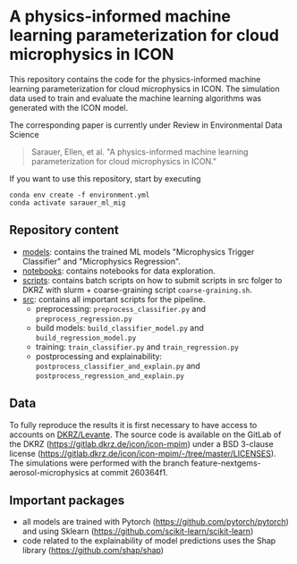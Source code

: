 # A physics-informed machine learning parameterization for cloud microphysics in ICON
This repository contains the code for the physics-informed machine learning parameterization for cloud microphysics in ICON. The simulation data used to train and evaluate the machine learning algorithms was generated with the ICON model. 

The corresponding paper is currently under Review in Environmental Data Science
> Sarauer, Ellen, et al. "A physics-informed machine learning parameterization for cloud microphysics in ICON."

If you want to use this repository, start by executing
```
conda env create -f environment.yml
conda activate sarauer_ml_mig
```

## Repository content
- [models](models): contains the trained ML models "Microphysics Trigger Classifier" and "Microphysics Regression".
- [notebooks](notebooks): contains notebooks for data exploration.
- [scripts](scripts): contains batch scripts on how to submit scripts in src folger to DKRZ with slurm + coarse-graining script `coarse-graining.sh`.
- [src](src): contains all important scripts for the pipeline.
    - preprocessing: `preprocess_classifier.py` and `preprocess_regression.py`
    - build models: `build_classifier_model.py` and `build_regression_model.py`
    - training: `train_classifier.py` and `train_regression.py`
    - postprocessing and explainability: `postprocess_classifier_and_explain.py` and `postprocess_regression_and_explain.py`

## Data
To fully reproduce the results it is first necessary to have access to accounts on [DKRZ/Levante](https://docs.dkrz.de/). The source code is available on the GitLab of the DKRZ (https://gitlab.dkrz.de/icon/icon-mpim) under a BSD 3-clause license (https://gitlab.dkrz.de/icon/icon-mpim/-/tree/master/LICENSES). The simulations were performed with the branch feature-nextgems-aerosol-microphysics at commit 260364f1.

## Important packages
- all models are trained with Pytorch (https://github.com/pytorch/pytorch) and using Sklearn (https://github.com/scikit-learn/scikit-learn)
- code related to the explainability of model predictions uses the Shap library (https://github.com/shap/shap)